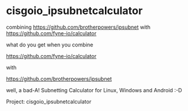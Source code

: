 # cisgoio_ipsubnetcalculator
combining https://github.com/brotherpowers/ipsubnet with https://github.com/fyne-io/calculator

what do you get when you combine

https://github.com/fyne-io/calculator


with


https://github.com/brotherpowers/ipsubnet


well, a bad-A! Subnetting Calculator
for Linux, Windows and Android :-D

Project: cisgoio_ipsubnetcalculator
